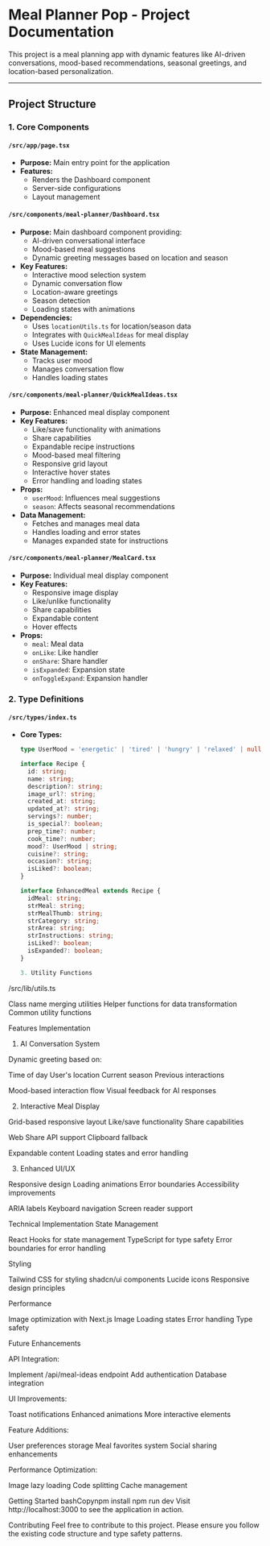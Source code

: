 # Meal Planner Pop - Project Documentation

This project is a meal planning app with dynamic features like AI-driven conversations, mood-based recommendations, seasonal greetings, and location-based personalization.

---

## Project Structure

### **1. Core Components**

#### `/src/app/page.tsx`
- **Purpose:** Main entry point for the application
- **Features:**
  - Renders the Dashboard component
  - Server-side configurations
  - Layout management

#### `/src/components/meal-planner/Dashboard.tsx`
- **Purpose:** Main dashboard component providing:
  - AI-driven conversational interface
  - Mood-based meal suggestions
  - Dynamic greeting messages based on location and season
- **Key Features:**
  - Interactive mood selection system
  - Dynamic conversation flow
  - Location-aware greetings
  - Season detection
  - Loading states with animations
- **Dependencies:**
  - Uses `locationUtils.ts` for location/season data
  - Integrates with `QuickMealIdeas` for meal display
  - Uses Lucide icons for UI elements
- **State Management:**
  - Tracks user mood
  - Manages conversation flow
  - Handles loading states

#### `/src/components/meal-planner/QuickMealIdeas.tsx`
- **Purpose:** Enhanced meal display component
- **Key Features:**
  - Like/save functionality with animations
  - Share capabilities
  - Expandable recipe instructions
  - Mood-based meal filtering
  - Responsive grid layout
  - Interactive hover states
  - Error handling and loading states
- **Props:**
  - `userMood`: Influences meal suggestions
  - `season`: Affects seasonal recommendations
- **Data Management:**
  - Fetches and manages meal data
  - Handles loading and error states
  - Manages expanded state for instructions

#### `/src/components/meal-planner/MealCard.tsx`
- **Purpose:** Individual meal display component
- **Key Features:**
  - Responsive image display
  - Like/unlike functionality
  - Share capabilities
  - Expandable content
  - Hover effects
- **Props:**
  - `meal`: Meal data
  - `onLike`: Like handler
  - `onShare`: Share handler
  - `isExpanded`: Expansion state
  - `onToggleExpand`: Expansion handler

### **2. Type Definitions**

#### `/src/types/index.ts`
- **Core Types:**
  ```typescript
  type UserMood = 'energetic' | 'tired' | 'hungry' | 'relaxed' | null;
  
  interface Recipe {
    id: string;
    name: string;
    description?: string;
    image_url?: string;
    created_at: string;
    updated_at?: string;
    servings?: number;
    is_special?: boolean;
    prep_time?: number;
    cook_time?: number;
    mood?: UserMood | string;
    cuisine?: string;
    occasion?: string;
    isLiked?: boolean;
  }

  interface EnhancedMeal extends Recipe {
    idMeal: string;
    strMeal: string;
    strMealThumb: string;
    strCategory: string;
    strArea: string;
    strInstructions: string;
    isLiked?: boolean;
    isExpanded?: boolean;
  }

  3. Utility Functions
/src/lib/utils.ts

Class name merging utilities
Helper functions for data transformation
Common utility functions


Features Implementation
1. AI Conversation System

Dynamic greeting based on:

Time of day
User's location
Current season
Previous interactions


Mood-based interaction flow
Visual feedback for AI responses

2. Interactive Meal Display

Grid-based responsive layout
Like/save functionality
Share capabilities

Web Share API support
Clipboard fallback


Expandable content
Loading states and error handling

3. Enhanced UI/UX

Responsive design
Loading animations
Error boundaries
Accessibility improvements

ARIA labels
Keyboard navigation
Screen reader support




Technical Implementation
State Management

React Hooks for state management
TypeScript for type safety
Error boundaries for error handling

Styling

Tailwind CSS for styling
shadcn/ui components
Lucide icons
Responsive design principles

Performance

Image optimization with Next.js Image
Loading states
Error handling
Type safety


Future Enhancements

API Integration:

Implement /api/meal-ideas endpoint
Add authentication
Database integration


UI Improvements:

Toast notifications
Enhanced animations
More interactive elements


Feature Additions:

User preferences storage
Meal favorites system
Social sharing enhancements


Performance Optimization:

Image lazy loading
Code splitting
Cache management




Getting Started
bashCopynpm install
npm run dev
Visit http://localhost:3000 to see the application in action.

Contributing
Feel free to contribute to this project. Please ensure you follow the existing code structure and type safety patterns.
